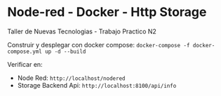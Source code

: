 # Node-red - Docker - Http Storage

Taller de Nuevas Tecnologias - Trabajo Practico N2

Construir y desplegar con docker compose:
`docker-compose -f docker-compose.yml up -d --build`

Verificar en: 
* Node Red: `http://localhost/nodered`
* Storage Backend Api: `http://localhost:8100/api/info`
